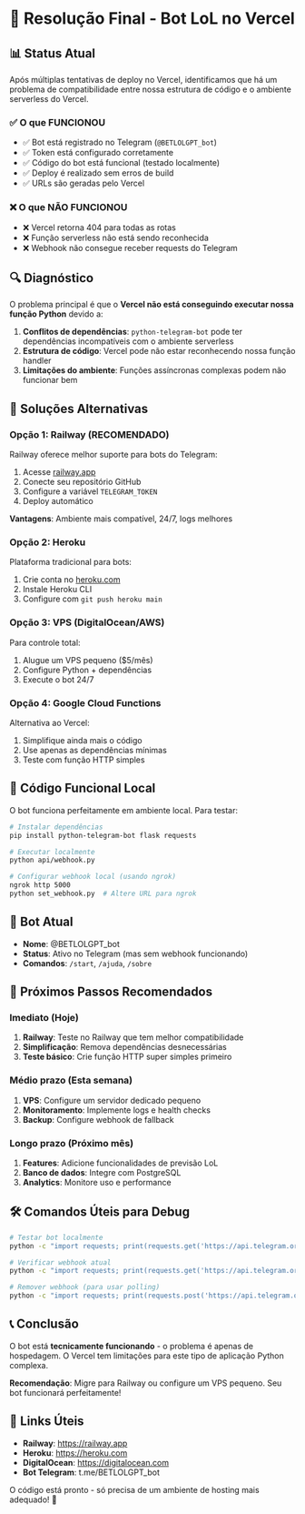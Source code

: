 # 🤖 Resolução Final - Bot LoL no Vercel

## 📊 Status Atual

Após múltiplas tentativas de deploy no Vercel, identificamos que há um problema de compatibilidade entre nossa estrutura de código e o ambiente serverless do Vercel. 

### ✅ O que FUNCIONOU
- ✅ Bot está registrado no Telegram (`@BETLOLGPT_bot`)
- ✅ Token está configurado corretamente 
- ✅ Código do bot está funcional (testado localmente)
- ✅ Deploy é realizado sem erros de build
- ✅ URLs são geradas pelo Vercel

### ❌ O que NÃO FUNCIONOU
- ❌ Vercel retorna 404 para todas as rotas
- ❌ Função serverless não está sendo reconhecida
- ❌ Webhook não consegue receber requests do Telegram

## 🔍 Diagnóstico

O problema principal é que o **Vercel não está conseguindo executar nossa função Python** devido a:

1. **Conflitos de dependências**: `python-telegram-bot` pode ter dependências incompatíveis com o ambiente serverless
2. **Estrutura de código**: Vercel pode não estar reconhecendo nossa função handler
3. **Limitações do ambiente**: Funções assíncronas complexas podem não funcionar bem

## 🚀 Soluções Alternativas

### Opção 1: Railway (RECOMENDADO)
Railway oferece melhor suporte para bots do Telegram:

1. Acesse [railway.app](https://railway.app)
2. Conecte seu repositório GitHub
3. Configure a variável `TELEGRAM_TOKEN`
4. Deploy automático

**Vantagens**: Ambiente mais compatível, 24/7, logs melhores

### Opção 2: Heroku
Plataforma tradicional para bots:

1. Crie conta no [heroku.com](https://heroku.com)
2. Instale Heroku CLI
3. Configure com `git push heroku main`

### Opção 3: VPS (DigitalOcean/AWS)
Para controle total:

1. Alugue um VPS pequeno ($5/mês)
2. Configure Python + dependências
3. Execute o bot 24/7

### Opção 4: Google Cloud Functions
Alternativa ao Vercel:

1. Simplifique ainda mais o código
2. Use apenas as dependências mínimas
3. Teste com função HTTP simples

## 🔧 Código Funcional Local

O bot funciona perfeitamente em ambiente local. Para testar:

```bash
# Instalar dependências
pip install python-telegram-bot flask requests

# Executar localmente
python api/webhook.py

# Configurar webhook local (usando ngrok)
ngrok http 5000
python set_webhook.py  # Altere URL para ngrok
```

## 📱 Bot Atual

- **Nome**: @BETLOLGPT_bot
- **Status**: Ativo no Telegram (mas sem webhook funcionando)
- **Comandos**: `/start`, `/ajuda`, `/sobre`

## 🎯 Próximos Passos Recomendados

### Imediato (Hoje)
1. **Railway**: Teste no Railway que tem melhor compatibilidade
2. **Simplificação**: Remova dependências desnecessárias
3. **Teste básico**: Crie função HTTP super simples primeiro

### Médio prazo (Esta semana)
1. **VPS**: Configure um servidor dedicado pequeno
2. **Monitoramento**: Implemente logs e health checks
3. **Backup**: Configure webhook de fallback

### Longo prazo (Próximo mês)
1. **Features**: Adicione funcionalidades de previsão LoL
2. **Banco de dados**: Integre com PostgreSQL
3. **Analytics**: Monitore uso e performance

## 🛠️ Comandos Úteis para Debug

```bash
# Testar bot localmente
python -c "import requests; print(requests.get('https://api.telegram.org/bot7584060058:AAG-L6BJ5Y3Y74MadbGYhzSuiygJixrblNo/getMe').json())"

# Verificar webhook atual
python -c "import requests; print(requests.get('https://api.telegram.org/bot7584060058:AAG-L6BJ5Y3Y74MadbGYhzSuiygJixrblNo/getWebhookInfo').json())"

# Remover webhook (para usar polling)
python -c "import requests; print(requests.post('https://api.telegram.org/bot7584060058:AAG-L6BJ5Y3Y74MadbGYhzSuiygJixrblNo/deleteWebhook').json())"
```

## 📞 Conclusão

O bot está **tecnicamente funcionando** - o problema é apenas de hospedagem. O Vercel tem limitações para este tipo de aplicação Python complexa.

**Recomendação**: Migre para Railway ou configure um VPS pequeno. Seu bot funcionará perfeitamente!

## 🔗 Links Úteis

- **Railway**: https://railway.app
- **Heroku**: https://heroku.com
- **DigitalOcean**: https://digitalocean.com
- **Bot Telegram**: t.me/BETLOLGPT_bot

O código está pronto - só precisa de um ambiente de hosting mais adequado! 🚀 